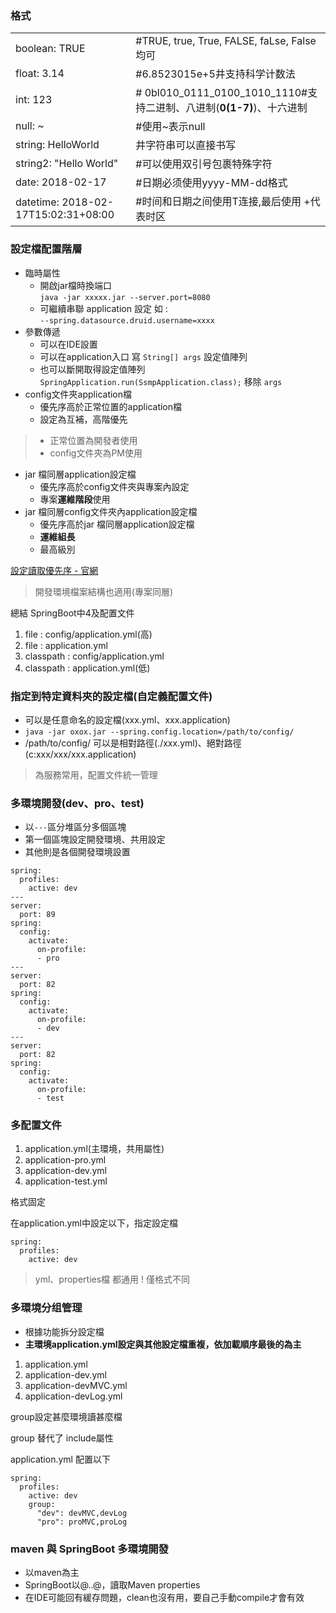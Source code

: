 ### 格式
|||
|--------|--------|
|boolean: TRUE                       |#TRUE, true, True, FALSE, faLse, False均可|
|float: 3.14                         |#6.8523015e+5井支持科学计数法|
|int: 123                            |# 0bl010_0111_0100_1010_1110#支持二进制、八进制(**0(1-7)**)、十六进制|
|null: ~                             |#使用~表示null|
|string: HelloWorld                  |井字符串可以直接书写|
|string2: "Hello World"              |#可以使用双引号包裹特殊字符|
|date: 2018-02-17                    |#日期必须使用yyyy-MM-dd格式|         
|datetime: 2018-02-17T15:02:31+08:00 |#时间和日期之间使用T连接,最后使用 +代表时区|

### 設定檔配置階層
* 臨時屬性
  * 開啟jar檔時換端口  
  `java -jar xxxxx.jar --server.port=8080`
  * 可繼續串聯 application 設定 如 :  
  `--spring.datasource.druid.username=xxxx`
* 參數傳遞
  * 可以在IDE設置
  * 可以在application入口 寫 `String[] args` 設定值陣列
  * 也可以斷開取得設定值陣列`SpringApplication.run(SsmpApplication.class);` 移除 `args`
* config文件夾application檔
  * 優先序高於正常位置的application檔
  * 設定為互補，高階優先
>* 正常位置為開發者使用
>* config文件夾為PM使用
* jar 檔同層application設定檔
  * 優先序高於config文件夾與專案內設定
  * 專案**運維階段**使用
* jar 檔同層config文件夾內application設定檔
  * 優先序高於jar 檔同層application設定檔
  * **運維組長**
  * 最高級別
 
[設定讀取優先序 - 官網](https://docs.spring.io/spring-boot/docs/1.5.9.RELEASE/reference/htmlsingle/#boot-features-external-config)

>開發環境檔案結構也適用(專案同層)

總結
SpringBoot中4及配置文件
1. file : config/application.yml(高)
2. file : application.yml
3. classpath : config/application.yml
4. classpath : application.yml(低)

### 指定到特定資料夾的設定檔(自定義配置文件)
* 可以是任意命名的設定檔(xxx.yml、xxx.application)
* `java -jar oxox.jar --spring.config.location=/path/to/config/`
* /path/to/config/ 可以是相對路徑(./xxx.yml)、絕對路徑(c:xxx/xxx/xxx.application)
> 為服務常用，配置文件統一管理

### 多環境開發(dev、pro、test)
* 以`---`區分堆區分多個區塊
* 第一個區塊設定開發環境、共用設定
* 其他則是各個開發環境設置
```
spring:
  profiles:
    active: dev
---
server:
  port: 89
spring:
  config:
    activate:
      on-profile:
      - pro
---
server:
  port: 82
spring:
  config:
    activate:
      on-profile:
      - dev
---
server:
  port: 82
spring:
  config:
    activate:
      on-profile:
      - test
```
### 多配置文件

1. application.yml(主環境，共用屬性)
2. application-pro.yml
3. application-dev.yml
4. application-test.yml

格式固定

在application.yml中設定以下，指定設定檔
```
spring:
  profiles:
    active: dev
```


> yml、properties檔 都通用 ! 僅格式不同

### 多環境分组管理
* 根據功能拆分設定檔
* **主環境application.yml設定與其他設定檔重複，依加載順序最後的為主**

1. application.yml
2. application-dev.yml
3. application-devMVC.yml
4. application-devLog.yml

group設定甚麼環境讀甚麼檔

group 替代了 include屬性

application.yml 配置以下
```
spring:
  profiles:
    active: dev
    group:
      "dev": devMVC,devLog
      "pro": proMVC,proLog
```

### maven 與 SpringBoot 多環境開發
* 以maven為主
* SpringBoot以@..@，讀取Maven properties
* 在IDE可能回有緩存問題，clean也沒有用，要自己手動compile才會有效
